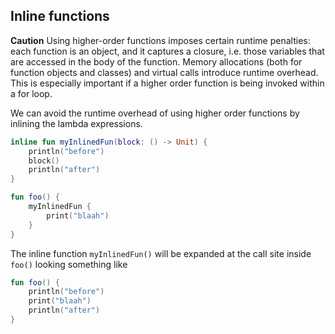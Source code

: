 ## Inline functions

**Caution** Using higher-order functions imposes certain runtime penalties: each function is an object, and it captures a closure, i.e. those variables that are accessed in the body of the function. Memory allocations (both for function objects and classes) and virtual calls introduce runtime overhead. This is especially important if a higher order function is being invoked within a for loop.

We can avoid the runtime overhead of using higher order functions by inlining the lambda expressions. 

```kotlin
inline fun myInlinedFun(block: () -> Unit) {
    println("before")
    block()
    println("after")
}

fun foo() {
    myInlinedFun {
    	print("blaah")
    }
}
```

The inline function `myInlinedFun()` will be expanded at the call site inside `foo()` looking something like

```kotlin
fun foo() {
	println("before")
	print("blaah")
	println("after")
}
```